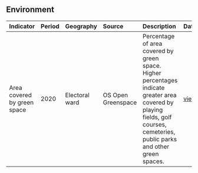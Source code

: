 ## Environment

| Indicator     | Period        | Geography     | Source        | Description   | Data           | Code           |
|:------------- |:------------- |:------------- |:------------- |:------------- | :------------- | :------------- |
| Area covered by green space | 2020 | Electoral ward | OS Open Greenspace | Percentage of area covered by green space. Higher percentages indicate greater area covered by playing fields, golf courses, cemeteries, public parks and other green spaces. | [view](data/greenspace.csv) | [view](code/greenspace.R) |
